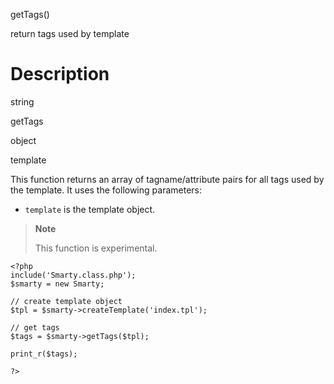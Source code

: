 getTags()

return tags used by template

Description
===========

string

getTags

object

template

This function returns an array of tagname/attribute pairs for all tags
used by the template. It uses the following parameters:

-   `template` is the template object.

> **Note**
>
> This function is experimental.


    <?php
    include('Smarty.class.php');
    $smarty = new Smarty;

    // create template object
    $tpl = $smarty->createTemplate('index.tpl');

    // get tags
    $tags = $smarty->getTags($tpl);

    print_r($tags);

    ?>

        
